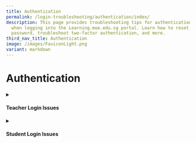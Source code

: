 ```yaml
---
title: Authentication
permalink: /login-troubleshooting/authentication/index/
description: This page provides troubleshooting tips for authentication issues
  when logging into the Learning.moe.edu.sg portal. Learn how to reset your
  password, troubleshoot two-factor authentication, and more.
third_nav_title: Authentication
image: /images/FaviconLight.png
variant: markdown
---
```

<h1>Authentication</h1>
<details>
	<summary><h4>Teacher Login Issues</h4></summary>
<div data-type="detailsContent" class="isomer-details-content">
<ul data-tight="true" class="tight">
<li>
<p><a href="/login-troubleshooting/authentication/how-to-log-in-teacher/" rel="noopener noreferrer nofollow" target="_blank">How to Log In (Teacher)</a>
</p>
</li>
<li>
<p><a href="/login-troubleshooting/authentication/reset-sls-password-teacher/" rel="noopener noreferrer nofollow" target="_blank">Reset SLS Password (Teacher)</a>
</p>
</li>
<li>
<p><a href="/login-troubleshooting/authentication/sls-password-reset-email/" rel="noopener noreferrer nofollow" target="_blank">SLS Password Reset Email</a>
</p>
</li>
<li>
<p><a href="/login-troubleshooting/authentication/locked-account/" rel="noopener noreferrer nofollow" target="_blank">Locked Account</a>
</p>
</li>
</ul>
</div>
</details>
<details>
	<summary><h4>Student Login Issues</h4></summary>
<div data-type="detailsContent" class="isomer-details-content">
<ul data-tight="true" class="tight">
<li>
<p><a href="/login-troubleshooting/authentication/how-to-log-in-student/" rel="noopener noreferrer nofollow" target="_blank">How to Log In (Student)</a>
</p>
</li>
<li>
<p><a href="/login-troubleshooting/authentication/reset-sls-password-student/" rel="noopener noreferrer nofollow" target="_blank">Reset SLS Password (Student)</a>
</p>
</li>
<li>
<p><a href="/login-troubleshooting/authentication/forgot-sls-username/" rel="noopener noreferrer nofollow" target="_blank">Forgot SLS Username</a>
</p>
</li>
<li>
<p><a href="/login-troubleshooting/authentication/unsuccessful-password-reset-attempts/" rel="noopener noreferrer nofollow" target="_blank">Unsuccessful Password Reset Attempts</a>
</p>
</li>
<li>
<p><a href="/login-troubleshooting/authentication/unlock-account/" rel="noopener noreferrer nofollow" target="_blank">Unlock Account</a>
</p>
</li>
</ul>
</div>
</details>
<p></p>